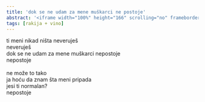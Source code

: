 ```yaml
---
title: 'dok se ne udam za mene muškarci ne postoje'
abstract: '<iframe width="100%" height="166" scrolling="no" frameborder="no" allow="autoplay" src="https://w.soundcloud.com/player/?url=https%3A//api.soundcloud.com/tracks/525038595&color=%23ff5500&auto_play=false&hide_related=false&show_comments=true&show_user=true&show_reposts=false&show_teaser=true"></iframe>'
tags: [rakija + vino]
---
```

ti meni nikad ništa neveruješ\
neveruješ\
dok se ne udam za mene muškarci nepostoje\
nepostoje\
\
ne može to tako\
ja hoću da znam šta meni pripada\
jesi ti normalan?\
nepostoje
